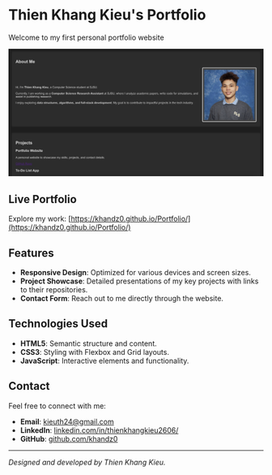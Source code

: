 # Thien Khang Kieu's Portfolio

Welcome to my first personal portfolio website

![Portfolio Preview](/ExtraFile/oldportfolio.png)

## Live Portfolio

Explore my work: [https://khandz0.github.io/Portfolio/](https://khandz0.github.io/Portfolio/)

## Features

- **Responsive Design**: Optimized for various devices and screen sizes.
- **Project Showcase**: Detailed presentations of my key projects with links to their repositories.
- **Contact Form**: Reach out to me directly through the website.

## Technologies Used

- **HTML5**: Semantic structure and content.
- **CSS3**: Styling with Flexbox and Grid layouts.
- **JavaScript**: Interactive elements and functionality.

## Contact

Feel free to connect with me:

- **Email**: [kieuth24@gmail.com](mailto:kieuth24@gmail.com)
- **LinkedIn**: [linkedin.com/in/thienkhangkieu2606/](https://www.linkedin.com/in/thienkhangkieu2606/)
- **GitHub**: [github.com/khandz0](https://github.com/khandz0)

---

_Designed and developed by Thien Khang Kieu._
